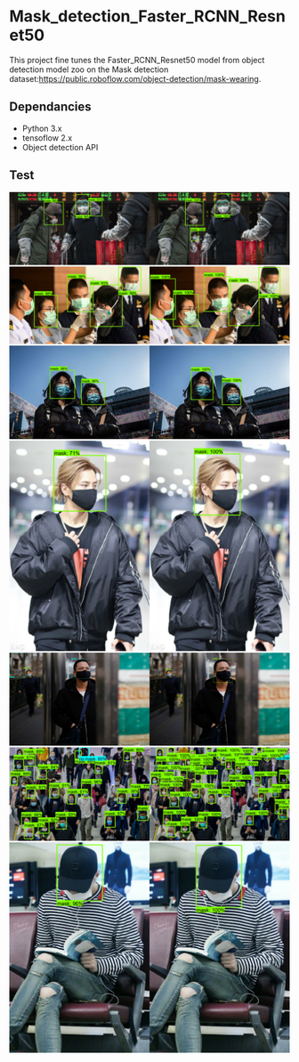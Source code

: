 # Mask_detection_Faster_RCNN_Resnet50
This project fine tunes the Faster_RCNN_Resnet50 model from object detection model zoo on the Mask detection dataset:https://public.roboflow.com/object-detection/mask-wearing.

## Dependancies
 - Python 3.x
 - tensoflow 2.x
 - Object detection API 
 
## Test
![](test/individualImage.png)
![](test/individualImage1.png)
![](test/individualImage2.png)
![](test/individualImage3.png)
![](test/individualImage4.png)
![](test/individualImage5.png)
![](test/individualImage6.png)
